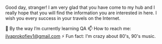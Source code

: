 Good day, stranger!
I am very glad that you have come to my hub and I really hope that you will find the information you are interested in here.
I wish you every success in your travels on the Internet.

🌱 By the way I’m currently learning QA
📫 How to reach me: ilyaprokofiev1@gmail.com
⚡ Fun fact: I'm crazy about 80's, 90's music.

